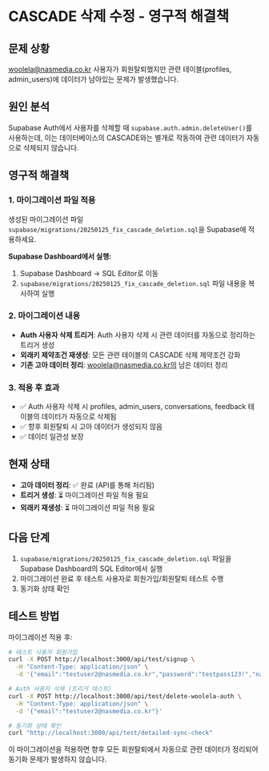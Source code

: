# CASCADE 삭제 수정 - 영구적 해결책

## 문제 상황
woolela@nasmedia.co.kr 사용자가 회원탈퇴했지만 관련 테이블(profiles, admin_users)에 데이터가 남아있는 문제가 발생했습니다.

## 원인 분석
Supabase Auth에서 사용자를 삭제할 때 `supabase.auth.admin.deleteUser()`를 사용하는데, 이는 데이터베이스의 CASCADE와는 별개로 작동하여 관련 데이터가 자동으로 삭제되지 않습니다.

## 영구적 해결책

### 1. 마이그레이션 파일 적용
생성된 마이그레이션 파일 `supabase/migrations/20250125_fix_cascade_deletion.sql`을 Supabase에 적용하세요.

**Supabase Dashboard에서 실행:**
1. Supabase Dashboard → SQL Editor로 이동
2. `supabase/migrations/20250125_fix_cascade_deletion.sql` 파일 내용을 복사하여 실행

### 2. 마이그레이션 내용
- **Auth 사용자 삭제 트리거**: Auth 사용자 삭제 시 관련 데이터를 자동으로 정리하는 트리거 생성
- **외래키 제약조건 재생성**: 모든 관련 테이블의 CASCADE 삭제 제약조건 강화
- **기존 고아 데이터 정리**: woolela@nasmedia.co.kr의 남은 데이터 정리

### 3. 적용 후 효과
- ✅ Auth 사용자 삭제 시 profiles, admin_users, conversations, feedback 테이블의 데이터가 자동으로 삭제됨
- ✅ 향후 회원탈퇴 시 고아 데이터가 생성되지 않음
- ✅ 데이터 일관성 보장

## 현재 상태
- **고아 데이터 정리**: ✅ 완료 (API를 통해 처리됨)
- **트리거 생성**: ⏳ 마이그레이션 파일 적용 필요
- **외래키 재생성**: ⏳ 마이그레이션 파일 적용 필요

## 다음 단계
1. `supabase/migrations/20250125_fix_cascade_deletion.sql` 파일을 Supabase Dashboard의 SQL Editor에서 실행
2. 마이그레이션 완료 후 테스트 사용자로 회원가입/회원탈퇴 테스트 수행
3. 동기화 상태 확인

## 테스트 방법
마이그레이션 적용 후:
```bash
# 테스트 사용자 회원가입
curl -X POST http://localhost:3000/api/test/signup \
  -H "Content-Type: application/json" \
  -d '{"email":"testuser2@nasmedia.co.kr","password":"testpass123!","name":"테스트사용자2"}'

# Auth 사용자 삭제 (트리거 테스트)
curl -X POST http://localhost:3000/api/test/delete-woolela-auth \
  -H "Content-Type: application/json" \
  -d '{"email":"testuser2@nasmedia.co.kr"}'

# 동기화 상태 확인
curl "http://localhost:3000/api/test/detailed-sync-check"
```

이 마이그레이션을 적용하면 향후 모든 회원탈퇴에서 자동으로 관련 데이터가 정리되어 동기화 문제가 발생하지 않습니다.
